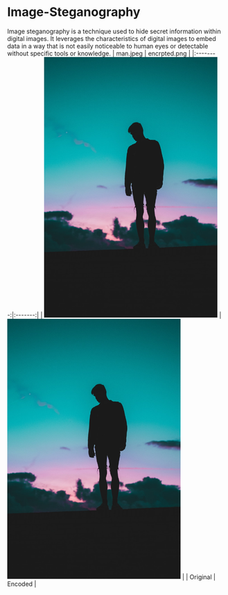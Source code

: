 # Image-Steganography
Image steganography is a technique used to hide secret information within digital images. It leverages the characteristics of digital images to embed data in a way that is not easily noticeable to human eyes or detectable without specific tools or knowledge.
| man.jpeg | encrpted.png |
|:--------:|:-------:|
| <img src="man.jpeg" alt="Original Image" width="400"/> | <img src="encrpted.png" alt="Encoded Image" width="400"/> |
| Original | Encoded |
